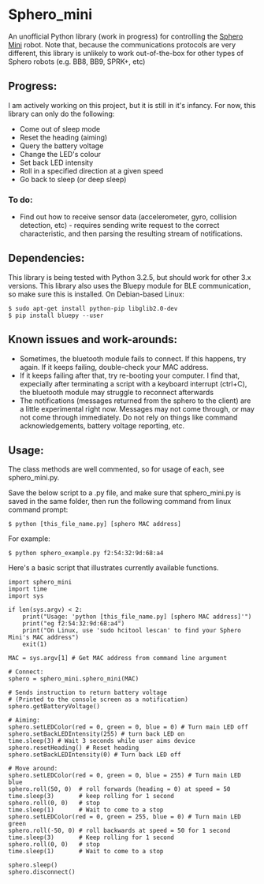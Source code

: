# Sphero_mini
An unofficial Python library (work in progress) for controlling the [Sphero Mini](https://www.sphero.com/sphero-mini) robot. Note that, because the communications protocols are very different, this library is unlikely to work out-of-the-box for other types of Sphero robots (e.g. BB8, BB9, SPRK+, etc)

## Progress:
I am actively working on this project, but it is still in it's infancy. For now, this library can only do the following:
* Come out of sleep mode
* Reset the heading (aiming)
* Query the battery voltage
* Change the LED's colour
* Set back LED intensity
* Roll in a specified direction at a given speed
* Go back to sleep (or deep sleep)

### To do:
* Find out how to receive sensor data (accelerometer, gyro, collision detection, etc) - requires sending write request to the correct characteristic, and then parsing the resulting stream of notifications.

## Dependencies:
This library is being tested with Python 3.2.5, but should work for other 3.x versions. This library also uses the Bluepy module for BLE communication, so make sure this is installed. On Debian-based Linux:

    $ sudo apt-get install python-pip libglib2.0-dev
    $ pip install bluepy --user
## Known issues and work-arounds:
* Sometimes, the bluetooth module fails to connect. If this happens, try again. If it keeps failing, double-check your MAC address.
* If it keeps failing after that, try re-booting your computer. I find that, expecially after terminating a script with a keyboard interrupt (ctrl+C), the bluetooth module may struggle to reconnect afterwards
* The notifications (messages returned from the sphero to the client) are a little experimental right now. Messages may not come through, or may not come through immediately. Do not rely on things like command acknowledgements, battery voltage reporting, etc.

## Usage:
The class methods are well commented, so for usage of each, see sphero_mini.py. 

Save the below script to a .py file, and make sure that sphero_mini.py is saved in the same folder, then run the following command from linux command prompt:

    $ python [this_file_name.py] [sphero MAC address]

For example:

    $ python sphero_example.py f2:54:32:9d:68:a4

Here's a basic script that illustrates currently available functions. 

    import sphero_mini
    import time
    import sys

    if len(sys.argv) < 2:
        print("Usage: 'python [this_file_name.py] [sphero MAC address]'")
        print("eg f2:54:32:9d:68:a4")
        print("On Linux, use 'sudo hcitool lescan' to find your Sphero Mini's MAC address")
        exit(1)

    MAC = sys.argv[1] # Get MAC address from command line argument

    # Connect:
    sphero = sphero_mini.sphero_mini(MAC)

    # Sends instruction to return battery voltage
    # (Printed to the console screen as a notification)
    sphero.getBatteryVoltage()

    # Aiming:
    sphero.setLEDColor(red = 0, green = 0, blue = 0) # Turn main LED off
    sphero.setBackLEDIntensity(255) # turn back LED on
    time.sleep(3) # Wait 3 seconds while user aims device
    sphero.resetHeading() # Reset heading
    sphero.setBackLEDIntensity(0) # Turn back LED off

    # Move around:
    sphero.setLEDColor(red = 0, green = 0, blue = 255) # Turn main LED blue
    sphero.roll(50, 0)  # roll forwards (heading = 0) at speed = 50
    time.sleep(3)       # keep rolling for 1 second
    sphero.roll(0, 0)   # stop
    time.sleep(1)       # Wait to come to a stop
    sphero.setLEDColor(red = 0, green = 255, blue = 0) # Turn main LED green
    sphero.roll(-50, 0) # roll backwards at speed = 50 for 1 second
    time.sleep(3)       # Keep rolling for 1 second
    sphero.roll(0, 0)   # stop
    time.sleep(1)       # Wait to come to a stop

    sphero.sleep()
    sphero.disconnect()
